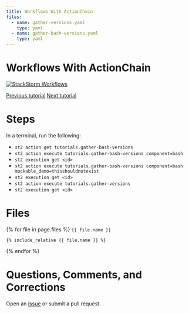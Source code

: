 ```yaml
---
title: Workflows With ActionChain
files:
  - name: gather-versions.yaml
    type: yaml
  - name: gather-bash-versions.yaml
    type: yaml
---
```


# Workflows With ActionChain #

[![StackStorm Workflows](https://img.youtube.com/vi/g4D_iFUXlEA/0.jpg)](https://www.youtube.com/watch?v=g4D_iFUXlEA)

[Previous tutorial](../index.md) [Next tutorial](https://docs.stackstorm.com)

# Steps #

In a terminal, run the following:

* `st2 action get tutorials.gather-bash-versions`
* `st2 action execute tutorials.gather-bash-versions component=bash`
* `st2 execution get <id>`
* `st2 action execute tutorials.gather-bash-versions component=bash mockable_demo=thisshouldnotexist`
* `st2 execution get <id>`
* `st2 action execute tutorials.gather-versions`
* `st2 execution get <id>`

<!--
# Notes/Errata #

* The 
-->
<!--
# Known Bugs #

* The `--json` flag to the `st2` command is supposed to print the results in JSON format, however the command prints the results in JSON format and then prints the results in the normal table format.

# Troubleshooting Tips and Workarounds #

* If you get stuck on part A, refresh the page. The pack list occasionally gets out of date.
-->

# Files #

{% for file in page.files %}
`{{ file.name }}`

```{{ file.type }}
{% include_relative {{ file.name }} %}
```
{% endfor %}

# Questions, Comments, and Corrections #

Open an [issue](https://github.com/stackstorm/tutorials/issues) or submit a pull request.
